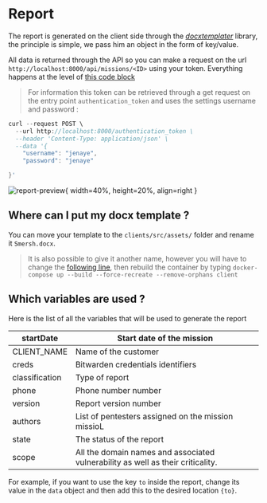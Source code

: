# Report

The report is generated on the client side through the [*docxtemplater*](https://www.npmjs.com/package/docxtemplater) library, the principle is simple, we pass him an object in the form of key/value.

All data is returned through the API so you can make a request on the url `http://localhost:8000/api/missions/<ID>` using your token. Everything happens at the level of [this code block](https://github.com/matro7sh/Smersh/blob/d5c6a4397a35d786c72395073ea8186659cd5188/client/src/app/components/mission-single/mission-single.component.ts#L428)


>For information this token can be retrieved through a get request on the entry point `authentication_token` and uses the settings username and password :


```c
curl --request POST \
  --url http://localhost:8000/authentication_token \
  --header 'Content-Type: application/json' \
  --data '{
	"username": "jenaye",
	"password": "jenaye"

}'
``` 

![report-preview](img/preview-report.png){ width=40%, height=20%, align=right }

## Where can I put my docx template ? 


You can move your template to the `clients/src/assets/` folder and rename it `Smersh.docx`.

>It is also possible to give it another name, however you will have to change the [following line](https://github.com/matro7sh/Smersh/blob/d5c6a4397a35d786c72395073ea8186659cd5188/client/src/app/components/mission-single/mission-single.component.ts#L422), then rebuild the container by typing `docker-compose up --build --force-recreate --remove-orphans client`

## Which variables are used ? 

Here is the list of all the variables that will be used to generate the report 

| startDate      | Start date of the mission                                                                                      |
|----------------|----------------------------------------------------------------------------------------------------------------|
| CLIENT_NAME    | Name of the customer                                                                                           |
| creds          | Bitwarden credentials  identifiers                                                                                  |
| classification | Type of report                                                                                                 |
| phone          | Phone number number                                                                                     |
| version        | Report version number                                                                                          |
| authors        |  List of pentesters assigned on the mission missioL                                                                 |
| state          | The status of the report                                                                                       |
| scope          | All the domain names and associated vulnerability as well as their criticality. |


For example, if you want to use the key `to` inside the report, change its value in the `data` object and then add this to the desired location `{to}`.